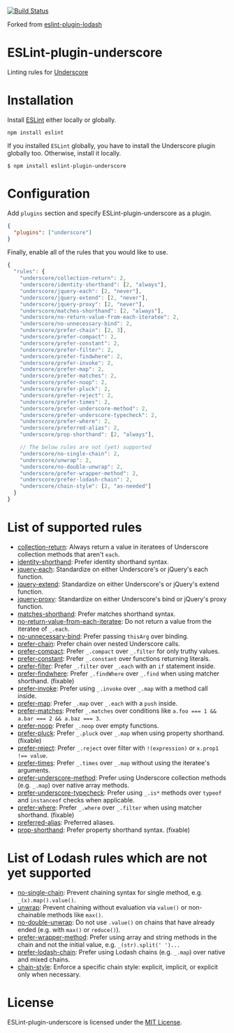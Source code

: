 [![Build Status](https://travis-ci.org/captbaritone/eslint-plugin-underscore.svg?branch=master)](https://travis-ci.org/captbaritone/eslint-plugin-underscore)

Forked from [eslint-plugin-lodash](https://github.com/wix/eslint-plugin-lodash)

ESLint-plugin-underscore
===================

Linting rules for [Underscore](http://underscorejs.org/)

# Installation

Install [ESLint](https://www.github.com/eslint/eslint) either locally or globally.

    npm install eslint

If you installed `ESLint` globally, you have to install the Underscore plugin
globally too. Otherwise, install it locally.

    $ npm install eslint-plugin-underscore

# Configuration

Add `plugins` section and specify ESLint-plugin-underscore as a plugin.

```json
{
  "plugins": ["underscore"]
}
```


Finally, enable all of the rules that you would like to use.

```javascript
{
  "rules": {
    "underscore/collection-return": 2,
    "underscore/identity-shorthand": [2, "always"],
    "underscore/jquery-each": [2, "never"],
    "underscore/jquery-extend": [2, "never"],
    "underscore/jquery-proxy": [2, "never"],
    "underscore/matches-shorthand": [2, "always"],
    "underscore/no-return-value-from-each-iteratee": 2,
    "underscore/no-unnecessary-bind": 2,
    "underscore/prefer-chain": [2, 3],
    "underscore/prefer-compact": 2,
    "underscore/prefer-constant": 2,
    "underscore/prefer-filter": 2,
    "underscore/prefer-findwhere": 2,
    "underscore/prefer-invoke": 2,
    "underscore/prefer-map": 2,
    "underscore/prefer-matches": 2,
    "underscore/prefer-noop": 2,
    "underscore/prefer-pluck": 2,
    "underscore/prefer-reject": 2,
    "underscore/prefer-times": 2,
    "underscore/prefer-underscore-method": 2,
    "underscore/prefer-underscore-typecheck": 2,
    "underscore/prefer-where": 2,
    "underscore/preferred-alias": 2,
    "underscore/prop-shorthand": [2, "always"],

    // The below rules are not (yet) supported
    "underscore/no-single-chain": 2,
    "underscore/unwrap": 2,
    "underscore/no-double-unwrap": 2,
    "underscore/prefer-wrapper-method": 2,
    "underscore/prefer-lodash-chain": 2,
    "underscore/chain-style": [2, "as-needed"]
  }
}
```

# List of supported rules

* [collection-return](docs/rules/collection-return.md): Always return a value in iteratees of Underscore collection methods that aren't `each`.
* [identity-shorthand](docs/rules/identity-shorthand.md): Prefer identity shorthand syntax.
* [jquery-each](docs/rules/jquery-each.md): Standardize on either Underscore's or jQuery's each function.
* [jquery-extend](docs/rules/jquery-extend.md): Standardize on either Underscore's or jQuery's extend function.
* [jquery-proxy](docs/rules/jquery-proxy.md): Standardize on either Underscore's bind or jQuery's proxy function.
* [matches-shorthand](docs/rules/matches-shorthand.md): Prefer matches shorthand syntax.
* [no-return-value-from-each-iteratee](docs/rules/no-return-value-from-each-iteratee.md): Do not return a value from the iteratee of `_.each`.
* [no-unnecessary-bind](docs/rules/no-unnecessary-bind.md): Prefer passing `thisArg` over binding.
* [prefer-chain](docs/rules/prefer-chain.md): Prefer chain over nested Underscore calls.
* [prefer-compact](docs/rules/prefer-compact.md): Prefer `_.compact` over `_.filter` for only truthy values.
* [prefer-constant](docs/rules/prefer-constant.md): Prefer `_.constant` over functions returning literals.
* [prefer-filter](docs/rules/prefer-filter.md): Prefer `_.filter` over `_.each` with an `if` statement inside.
* [prefer-findwhere](docs/rules/prefer-findwhere.md): Prefer `_.findWhere` over `_.find` when using matcher shorthand. (fixable)
* [prefer-invoke](docs/rules/prefer-invoke.md): Prefer using `_.invoke` over `_.map` with a method call inside.
* [prefer-map](docs/rules/prefer-map.md): Prefer `_.map` over `_.each` with a `push` inside.
* [prefer-matches](docs/rules/prefer-matches.md): Prefer `_.matches` over conditions like `a.foo === 1 && a.bar === 2 && a.baz === 3`.
* [prefer-noop](docs/rules/prefer-noop.md): Prefer `_.noop` over empty functions.
* [prefer-pluck](docs/rules/prefer-pluck.md): Prefer `_.pluck` over `_.map` when using property shorthand. (fixable)
* [prefer-reject](docs/rules/prefer-reject.md): Prefer `_.reject` over filter with `!(expression)` or `x.prop1 !== value`.
* [prefer-times](docs/rules/prefer-times.md): Prefer `_.times` over `_.map` without using the iteratee's arguments.
* [prefer-underscore-method](docs/rules/prefer-underscore-method.md): Prefer using Underscore collection methods (e.g. `_.map`) over native array methods.
* [prefer-underscore-typecheck](docs/rules/prefer-underscore-typecheck.md): Prefer using `_.is*` methods over `typeof` and `instanceof` checks when applicable.
* [prefer-where](docs/rules/prefer-where.md): Prefer `_.where` over `_.filter` when using matcher shorthand. (fixable)
* [preferred-alias](docs/rules/preferred-alias.md): Preferred aliases.
* [prop-shorthand](docs/rules/prop-shorthand.md): Prefer property shorthand syntax. (fixable)

# List of Lodash rules which are __not__ yet supported

* [no-single-chain](docs/rules/no-single-chain.md): Prevent chaining syntax for single method, e.g. `_(x).map().value()`.
* [unwrap](docs/rules/unwrap.md): Prevent chaining without evaluation via `value()` or non-chainable methods like `max()`.
* [no-double-unwrap](docs/rules/no-double-unwrap.md): Do not use `.value()` on chains that have already ended (e.g. with `max()` or `reduce()`).
* [prefer-wrapper-method](docs/rules/prefer-wrapper-method.md): Prefer using array and string methods in the chain and not the initial value, e.g. `_(str).split(' ')...`
* [prefer-lodash-chain](docs/rules/prefer-lodash-chain.md): Prefer using Lodash chains (e.g. `_.map`) over native and mixed chains.
* [chain-style](docs/rules/chain-style.md): Enforce a specific chain style: explicit, implicit, or explicit only when necessary.

# License

ESLint-plugin-underscore is licensed under the [MIT License](http://www.opensource.org/licenses/mit-license.php).

[npm-url]: https://npmjs.org/package/eslint-plugin-underscore
[npm-image]: http://img.shields.io/npm/v/eslint-plugin-underscore.svg?style=flat-square
